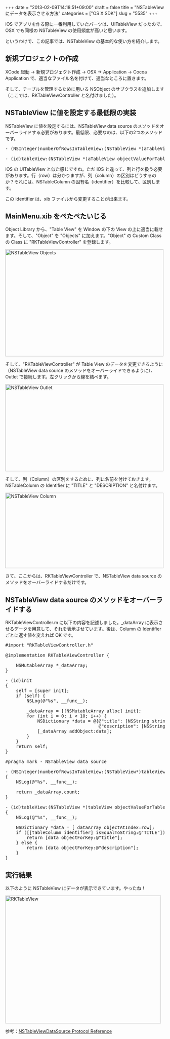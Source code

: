 +++
date = "2013-02-09T14:18:51+09:00"
draft = false
title = "NSTableView にデータを表示させる方法"
categories = ["OS X SDK"]
slug = "5535"
+++

iOS でアプリを作る際に一番利用していたパーツは、UITableView だったので、OSX でも同様の NSTableView の使用頻度が高いと思います。

というわけで、この記事では、NSTableView の基本的な使い方を紹介します。

<h2>新規プロジェクトの作成</h2>

XCode 起動 → 新規プロジェクト作成 → OSX → Application → Cocoa Application で、適当なファイル名を付けて、適当なところに置きます。

そして、テーブルを管理するために用いる NSObject のサブクラスを追加します（ここでは、RKTableViewController と名付けました）。

<h2>NSTableView に値を設定する最低限の実装</h2>

NSTableView に値を設定するには、NSTableView data source のメソッドをオーバーライドする必要があります。最低限、必要なのは、以下の2つのメソッドです。

<pre class="prettyprint">- (NSInteger)numberOfRowsInTableView:(NSTableView *)aTableView

- (id)tableView:(NSTableView *)aTableView objectValueForTableColumn:(NSTableColumn *)aTableColumn row:(NSInteger)rowIndex
</pre>

iOS の UITableView と似た感じですね。ただ iOS と違って、列と行を扱う必要があります。行（row）は分かりますが、列（column）の区別はどうするのか？それには、NSTableColumn の固有名（identifier）を比較して、区別します。

この identifier は、xib ファイルから変更することが出来ます。

<h2>MainMenu.xib をぺたぺたいじる</h2>

Object Library から、"Table View" を Window の下の View の上に適当に載せます。そして、"Object" を "Objects" に加えます。"Object" の Custom Class の Class に "RKTableViewController" を登録します。

<img class="align-center" src="/images/2013/02/NSTableView-Objects.png" alt="NSTableView Objects" title="NSTableView-Objects.png" border="0" width="500" height="338" />

そして、"RKTableViewController" が Table View のデータを変更できるように（NSTableView data source のメソッドをオーバーライドできるように）、Outlet で接続します。左クリックから線を結べます。

<img class="align-center" src="/images/2013/02/NSTableView-Outlet.png" alt="NSTableView Outlet" title="NSTableView-Outlet.png" border="0" width="500" height="275" />

そして、列（Column）の区別をするために、列に名前を付けておきます。NSTableColumn の Identifier に "TITLE" と "DESCRIPTION" と名付けます。

<img class="align-center" src="/images/2013/02/NSTableView-Column.png" alt="NSTableView Column" title="NSTableView-Column.png" border="0" width="500" height="238" />

さて、ここからは、RKTableViewController で、NSTableView data source のメソッドをオーバーライドするだけです。

<h2>NSTableView data source のメソッドをオーバーライドする</h2>

RKTableViewController.m に以下の内容を記述しました。_dataArray に表示させるデータを用意して、それを表示させています。後は、Column の Identifier ごとに返す値を変えれば OK です。

<pre class="prettyprint">#import "RKTableViewController.h"

@implementation RKTableViewController {
    
    NSMutableArray *_dataArray;
}

- (id)init
{
    self = [super init];
    if (self) {
        NSLog(@"%s", __func__);
        
        _dataArray = [[NSMutableArray alloc] init];
        for (int i = 0; i < 10; i++) {
            NSDictionary *data = @{@"title": [NSString stringWithFormat:@"title-%d", i],
                                   @"description": [NSString stringWithFormat:@"description-%d", i]};
            [_dataArray addObject:data];
        }
    }
    return self;
}

#pragma mark - NSTableView data source

- (NSInteger)numberOfRowsInTableView:(NSTableView*)tableView
{
    NSLog(@"%s", __func__);
    
    return _dataArray.count;
}

- (id)tableView:(NSTableView *)tableView objectValueForTableColumn:(NSTableColumn *)tableColumn row:(NSInteger)row
{
    NSLog(@"%s", __func__);
    
    NSDictionary *data = [_dataArray objectAtIndex:row];
    if ([[tableColumn identifier] isEqualToString:@"TITLE"]) {
        return [data objectForKey:@"title"];
    } else {
        return [data objectForKey:@"description"];
    }
}</pre>

<h2>実行結果</h2>

以下のように NSTableView にデータが表示できています。やったね！

<img class="align-center" src="/images/2013/02/RKTableView.png" alt="RKTableView" title="RKTableView.png" border="0" width="492" height="404" />

参考：<a href="https://developer.apple.com/library/mac/#documentation/Cocoa/Reference/ApplicationKit/Protocols/NSTableDataSource_Protocol/Reference/Reference.html" target="_blank">NSTableViewDataSource Protocol Reference</a>
